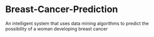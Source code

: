 # Breast-Cancer-Prediction
An intelligent system that uses data mining algorithms to predict the possibility of a woman developing breast cancer

